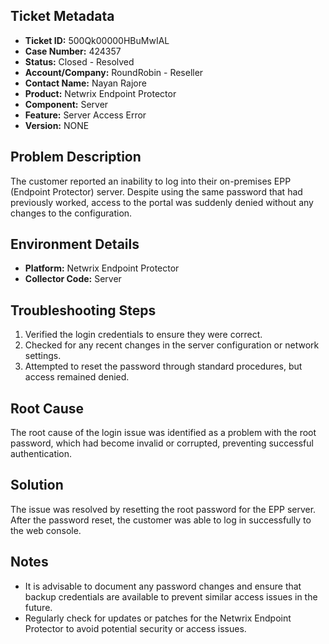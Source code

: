 ## Ticket Metadata
- **Ticket ID:** 500Qk00000HBuMwIAL
- **Case Number:** 424357
- **Status:** Closed - Resolved
- **Account/Company:** RoundRobin - Reseller
- **Contact Name:** Nayan Rajore
- **Product:** Netwrix Endpoint Protector
- **Component:** Server
- **Feature:** Server Access Error
- **Version:** NONE

## Problem Description
The customer reported an inability to log into their on-premises EPP (Endpoint Protector) server. Despite using the same password that had previously worked, access to the portal was suddenly denied without any changes to the configuration.

## Environment Details
- **Platform:** Netwrix Endpoint Protector
- **Collector Code:** Server

## Troubleshooting Steps
1. Verified the login credentials to ensure they were correct.
2. Checked for any recent changes in the server configuration or network settings.
3. Attempted to reset the password through standard procedures, but access remained denied.

## Root Cause
The root cause of the login issue was identified as a problem with the root password, which had become invalid or corrupted, preventing successful authentication.

## Solution
The issue was resolved by resetting the root password for the EPP server. After the password reset, the customer was able to log in successfully to the web console.

## Notes
- It is advisable to document any password changes and ensure that backup credentials are available to prevent similar access issues in the future.
- Regularly check for updates or patches for the Netwrix Endpoint Protector to avoid potential security or access issues.